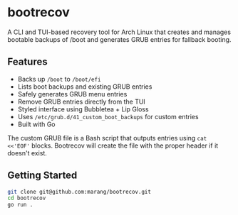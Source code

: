 # bootrecov

A CLI and TUI-based recovery tool for Arch Linux that creates and manages bootable backups of /boot and generates GRUB entries for fallback booting.

## Features

- Backs up `/boot` to `/boot/efi`
- Lists boot backups and existing GRUB entries
- Safely generates GRUB menu entries
- Remove GRUB entries directly from the TUI
- Styled interface using Bubbletea + Lip Gloss
- Uses `/etc/grub.d/41_custom_boot_backups` for custom entries
- Built with Go

The custom GRUB file is a Bash script that outputs entries using `cat <<'EOF'` blocks. Bootrecov will create the file with the proper header if it doesn't exist.

## Getting Started

```bash
git clone git@github.com:marang/bootrecov.git
cd bootrecov
go run .
```

